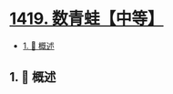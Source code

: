 # [1419. 数青蛙【中等】](https://github.com/tnotesjs/TNotes.leetcode/tree/main/notes/1419.%20%E6%95%B0%E9%9D%92%E8%9B%99%E3%80%90%E4%B8%AD%E7%AD%89%E3%80%91)

<!-- region:toc -->

- [1. 📝 概述](#1--概述)

<!-- endregion:toc -->

## 1. 📝 概述

